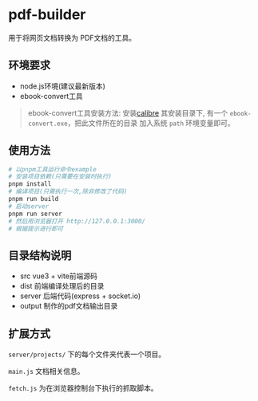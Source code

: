 

# pdf-builder

用于将网页文档转换为 PDF文档的工具。

## 环境要求

- node.js环境(建议最新版本)
- ebook-convert工具

> ebook-convert工具安装方法:
> 安装[calibre](https://www.calibre-ebook.com/download) 其安装目录下, 有一个 `ebook-convert.exe`，把此文件所在的目录
> 加入系统 `path` 环境变量即可。

## 使用方法

```bash
# 以pnpm工具运行命令example
# 安装项目依赖(只需要在安装时执行)
pnpm install
# 编译项目(只需执行一次,除非修改了代码)
pnpm run build
# 启动server
pnpm run server
# 然后用浏览器打开 http://127.0.0.1:3000/
# 根据提示进行即可
```

## 目录结构说明

- src  vue3 + vite前端源码
- dist 前端编译处理后的目录
- server 后端代码(express + socket.io)
- output 制作的pdf文档输出目录

## 扩展方式

`server/projects/` 下的每个文件夹代表一个项目。

`main.js` 文档相关信息。

`fetch.js` 为在浏览器控制台下执行的抓取脚本。

